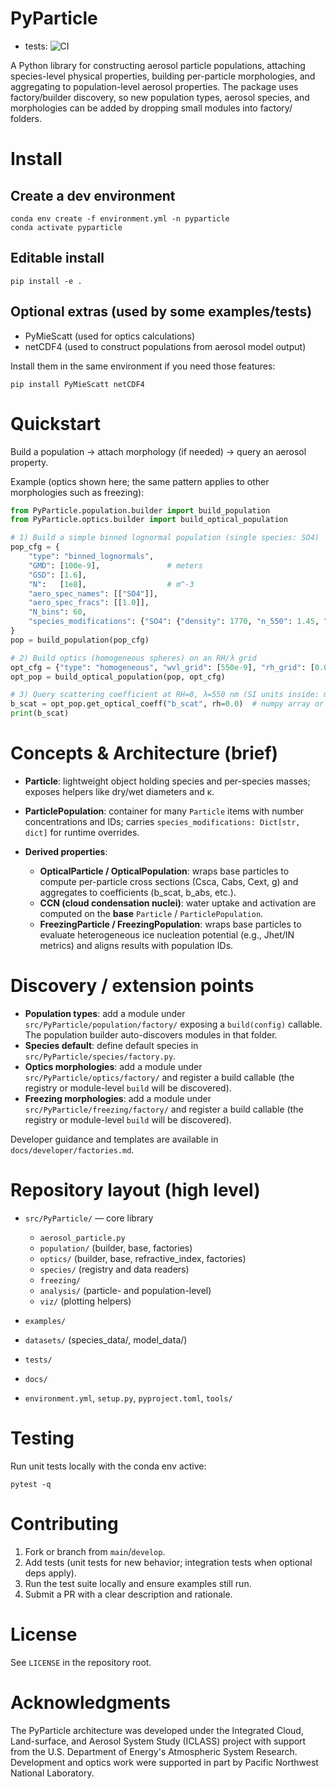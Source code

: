 # PyParticle

* tests: ![CI](https://github.com/lfierce2/PyParticle/actions/workflows/ci-codecov.yml/badge.svg?branch=tests_scaffold)
<!-- * codecov: [![codecov](https://codecov.io/gh/lfierce2/PyParticle/branch/tests_scaffold/graph/badge.svg)](https://codecov.io/gh/lfierce2/PyParticle/branch/tests_scaffold) -->

A Python library for constructing aerosol particle populations, attaching species-level physical properties, building per-particle morphologies, and aggregating to population-level aerosol properties. The package uses factory/builder discovery, so new population types, aerosol species, and morphologies can be added by dropping small modules into factory/ folders.

# Install

## Create a dev environment

```
conda env create -f environment.yml -n pyparticle
conda activate pyparticle
```

## Editable install

```
pip install -e .
```

## Optional extras (used by some examples/tests)

* PyMieScatt (used for optics calculations)
* netCDF4 (used to construct populations from aerosol model output)

Install them in the same environment if you need those features:

```
pip install PyMieScatt netCDF4
```

# Quickstart

Build a population → attach morphology (if needed) → query an aerosol property.

Example (optics shown here; the same pattern applies to other morphologies such as freezing):

```python
from PyParticle.population.builder import build_population
from PyParticle.optics.builder import build_optical_population

# 1) Build a simple binned lognormal population (single species: SO4)
pop_cfg = {
    "type": "binned_lognormals",
    "GMD": [100e-9],               # meters
    "GSD": [1.6],
    "N":   [1e8],                  # m^-3
    "aero_spec_names": [["SO4"]],
    "aero_spec_fracs": [[1.0]],
    "N_bins": 60,
    "species_modifications": {"SO4": {"density": 1770, "n_550": 1.45, "k_550": 0.0}}
}
pop = build_population(pop_cfg)

# 2) Build optics (homogeneous spheres) on an RH/λ grid
opt_cfg = {"type": "homogeneous", "wvl_grid": [550e-9], "rh_grid": [0.0]}
opt_pop = build_optical_population(pop, opt_cfg)

# 3) Query scattering coefficient at RH=0, λ=550 nm (SI units inside: meters)
b_scat = opt_pop.get_optical_coeff("b_scat", rh=0.0)  # numpy array or float depending on wvl_grid
print(b_scat)
```

# Concepts & Architecture (brief)

* **Particle**: lightweight object holding species and per-species masses; exposes helpers like dry/wet diameters and κ.
* **ParticlePopulation**: container for many `Particle` items with number concentrations and IDs; carries `species_modifications: Dict[str, dict]` for runtime overrides.
* **Derived properties**:

  * **OpticalParticle / OpticalPopulation**: wraps base particles to compute per-particle cross sections (Csca, Cabs, Cext, g) and aggregates to coefficients (b_scat, b_abs, etc.).
  * **CCN (cloud condensation nuclei)**: water uptake and activation are computed on the **base** `Particle` / `ParticlePopulation`.
  * **FreezingParticle / FreezingPopulation**: wraps base particles to evaluate heterogeneous ice nucleation potential (e.g., Jhet/IN metrics) and aligns results with population IDs.

# Discovery / extension points

* **Population types**: add a module under `src/PyParticle/population/factory/` exposing a `build(config)` callable. The population builder auto-discovers modules in that folder.
* **Species default**: define default species in `src/PyParticle/species/factory.py`.
* **Optics morphologies**: add a module under `src/PyParticle/optics/factory/` and register a build callable (the registry or module-level `build` will be discovered).
* **Freezing morphologies**: add a module under `src/PyParticle/freezing/factory/` and register a build callable (the registry or module-level `build` will be discovered).

Developer guidance and templates are available in `docs/developer/factories.md`.

# Repository layout (high level)

* `src/PyParticle/` — core library

  * `aerosol_particle.py`
  * `population/` (builder, base, factories)
  * `optics/` (builder, base, refractive_index, factories)
  * `species/` (registry and data readers)
  * `freezing/`
  * `analysis/` (particle- and population-level)
  * `viz/` (plotting helpers)
* `examples/`
* `datasets/` (species_data/, model_data/)
* `tests/`
* `docs/`
* `environment.yml`, `setup.py`, `pyproject.toml`, `tools/`

# Testing

Run unit tests locally with the conda env active:

```
pytest -q
```

# Contributing

1. Fork or branch from `main`/`develop`.
2. Add tests (unit tests for new behavior; integration tests when optional deps apply).
3. Run the test suite locally and ensure examples still run.
4. Submit a PR with a clear description and rationale.

# License

See `LICENSE` in the repository root.

# Acknowledgments

The PyParticle architecture was developed under the Integrated Cloud, Land-surface, and Aerosol System Study (ICLASS) project with support from the U.S. Department of Energy's Atmospheric System Research. Development and optics work were supported in part by Pacific Northwest National Laboratory.
